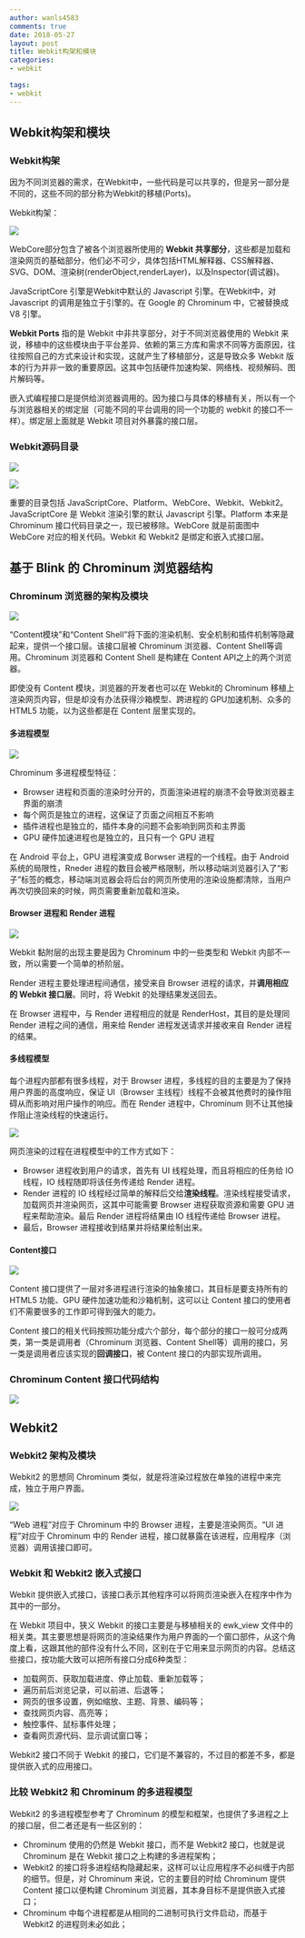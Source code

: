 ```yaml
---
author: wanls4583
comments: true
date: 2018-05-27
layout: post
title: Webkit构架和模块
categories:
- webkit

tags:
- webkit
---
```


## Webkit构架和模块

### Webkit构架

因为不同浏览器的需求，在Webkit中，一些代码是可以共享的，但是另一部分是不同的，这些不同的部分称为Webkit的移植(Ports)。

Webkit构架：

![](http://wanls4583.github.io/images/posts/webkit/webkit构架-1.png)

WebCore部分包含了被各个浏览器所使用的 **Webkit 共享部分**，这些都是加载和渲染网页的基础部分，他们必不可少，具体包括HTML解释器、CSS解释器、SVG、DOM、渲染树(renderObject,renderLayer)，以及Inspector(调试器)。

JavaScriptCore 引擎是Webkit中默认的 Javascript 引擎。在Webkit中，对 Javascript 的调用是独立于引擎的。在 Google 的 Chrominum 中，它被替换成 V8 引擎。

**Webkit Ports** 指的是 Webkit 中非共享部分，对于不同浏览器使用的 Webkit 来说，移植中的这些模块由于平台差异、依赖的第三方库和需求不同等方面原因，往往按照自己的方式来设计和实现，这就产生了移植部分，这是导致众多 Webkit 版本的行为并非一致的重要原因。这其中包括硬件加速构架、网络栈、视频解码、图片解码等。

嵌入式编程接口是提供给浏览器调用的。因为接口与具体的移植有关，所以有一个与浏览器相关的绑定层（可能不同的平台调用的同一个功能的 webkit 的接口不一样）。绑定层上面就是 Webkit 项目对外暴露的接口层。

### Webkit源码目录

![](http://wanls4583.github.io/images/posts/webkit/webkit构架-2.png)<br>

![](http://wanls4583.github.io/images/posts/webkit/webkit构架-3.png)

重要的目录包括 JavaScriptCore、Platform、WebCore、Webkit、Webkit2。JavaScriptCore 是 Webkit 渲染引擎的默认 Javascript 引擎。Platform 本来是 Chrominum 接口代码目录之一，现已被移除。WebCore 就是前面图中 WebCore 对应的相关代码。Webkit 和 Webkit2 是绑定和嵌入式接口层。

## 基于 Blink 的 Chrominum 浏览器结构

### Chrominum 浏览器的架构及模块

![](http://wanls4583.github.io/images/posts/webkit/webkit构架-4.png)

“Content模块”和“Content Shell”将下面的渲染机制、安全机制和插件机制等隐藏起来，提供一个接口层。该接口层被 Chrominum 浏览器、Content Shell等调用。Chrominum 浏览器和 Content Shell 是构建在 Content API之上的两个浏览器。

即使没有 Content 模块，浏览器的开发者也可以在 Webkit的 Chrominum 移植上渲染网页内容，但是却没有办法获得沙箱模型、跨进程的 GPU加速机制、众多的 HTML5 功能，以为这些都是在 Content 层里实现的。

#### 多进程模型

![](http://wanls4583.github.io/images/posts/webkit/webkit构架-5.png)

Chrominum 多进程模型特征：

- Browser 进程和页面的渲染时分开的，页面渲染进程的崩溃不会导致浏览器主界面的崩溃
- 每个网页是独立的进程，这保证了页面之间相互不影响
- 插件进程也是独立的，插件本身的问题不会影响到网页和主界面
- GPU 硬件加速进程也是独立的，且只有一个 GPU 进程

在 Android 平台上，GPU 进程演变成 Borwser 进程的一个线程。由于 Android 系统的局限性，Rneder 进程的数目会被严格限制，所以移动端浏览器引入了“影子”标签的概念，移动端浏览器会将后台的网页所使用的渲染设施都清除，当用户再次切换回来的时候，网页需要重新加载和渲染。

#### Browser 进程和 Render 进程

![](http://wanls4583.github.io/images/posts/webkit/webkit构架-6.png)

Webkit 黏附层的出现主要是因为 Chrominum 中的一些类型和 Webkit 内部不一致，所以需要一个简单的桥阶层。

Render 进程主要处理进程间通信，接受来自 Browser 进程的请求，并**调用相应的 Webkit 接口层**。同时，将 Webkit 的处理结果发送回去。

在 Browser 进程中，与 Render 进程相应的就是 RenderHost，其目的是处理同 Render 进程之间的通信，用来给 Render 进程发送请求并接收来自 Render 进程的结果。

#### 多线程模型

每个进程内部都有很多线程，对于 Browser 进程，多线程的目的主要是为了保持用户界面的高度响应，保证 UI（Browser 主线程）线程不会被其他费时的操作阻碍从而影响对用户操作的响应。而在 Render 进程中，Chrominum 则不让其他操作阻止渲染线程的快速运行。

![](http://wanls4583.github.io/images/posts/webkit/webkit构架-7.png)

网页渲染的过程在进程模型中的工作方式如下：

- Browser 进程收到用户的请求，首先有 UI 线程处理，而且将相应的任务给 IO 线程，IO 线程随即将该任务传递给 Render 进程。
- Render 进程的 IO 线程经过简单的解释后交给**渲染线程**。渲染线程接受请求，加载网页并渲染网页，这其中可能需要 Browser 进程获取资源和需要 GPU 进程来帮助渲染。最后 Render 进程将结果由 IO 线程传递给 Browser 进程。
- 最后，Browser 进程接收到结果并将结果绘制出来。

#### Content接口

![](http://wanls4583.github.io/images/posts/webkit/webkit构架-10.png)

Content 接口提供了一层对多进程进行渲染的抽象接口，其目标是要支持所有的 HTML5 功能、GPU 硬件加速功能和沙箱机制，这可以让 Content 接口的使用者们不需要很多的工作即可得到强大的能力。

Content 接口的相关代码按照功能分成六个部分，每个部分的接口一般可分成两类，第一类是调用者（Chrominum 浏览器、Content Shell等）调用的接口，另一类是调用者应该实现的**回调接口**，被 Content 接口的内部实现所调用。

### Chrominum Content 接口代码结构

![](http://wanls4583.github.io/images/posts/webkit/webkit构架-8.png)

## Webkit2

### Webkit2 架构及模块

Webkit2 的思想同 Chrominum 类似，就是将渲染过程放在单独的进程中来完成，独立于用户界面。

![](http://wanls4583.github.io/images/posts/webkit/webkit构架-9.png)

“Web 进程”对应于 Chrominum 中的 Browser 进程，主要是渲染网页。“UI 进程”对应于 Chrominum 中的 Render 进程，接口就暴露在该进程，应用程序（浏览器）调用该接口即可。

### Webkit 和 Webkit2 嵌入式接口

Webkit 提供嵌入式接口，该接口表示其他程序可以将网页渲染嵌入在程序中作为其中的一部分。

在 Webkit 项目中，狭义 Webkit 的接口主要是与移植相关的 ewk_view 文件中的相关类。其主要思想是将网页的渲染结果作为用户界面的一个窗口部件，从这个角度上看，这跟其他的部件没有什么不同，区别在于它用来显示网页的内容。总结这些接口，按功能大致可以把所有接口分成6种类型：

- 加载网页、获取加载进度、停止加载、重新加载等；
- 遍历前后浏览记录，可以前进、后退等；
- 网页的很多设置，例如缩放、主题、背景、编码等；
- 查找网页内容、高亮等；
- 触控事件、鼠标事件处理；
- 查看网页源代码、显示调试窗口等；

Webkit2 接口不同于 Webkit 的接口，它们是不兼容的，不过目的都差不多，都是提供嵌入式的应用接口。

### 比较 Webkit2 和 Chrominum 的多进程模型

Webkit2 的多进程模型参考了 Chrominum 的模型和框架，也提供了多进程之上的接口层，但二者还是有一些区别的：

- Chrominum 使用的仍然是 Webkit 接口，而不是 Webkit2 接口，也就是说 Chrominum 是在 Webkit 接口之上构建的多进程架构；
- Webkit2 的接口将多进程结构隐藏起来，这样可以让应用程序不必纠缠于内部的细节。但是，对 Chrominum 来说，它的主要目的时给 Chrominum 提供 Content 接口以便构建 Chrominum 浏览器，其本身目标不是提供嵌入式接口；
- Chrominum 中每个进程都是从相同的二进制可执行文件启动，而基于 Webkit2 的进程则未必如此；


